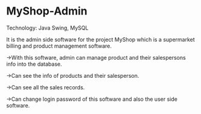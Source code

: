 # MyShop-Admin

Technology: Java Swing, MySQL

It is the admin side software for the project MyShop which is a supermarket billing and product management software.

->With this software, admin can manage product and their salespersons info into the database.

->Can see the info of products and their salesperson.

->Can see all the sales records.

->Can change login password of this software and also the user side software.
